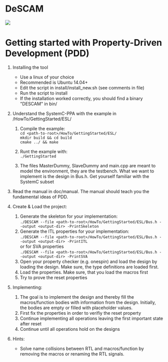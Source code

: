 # DeSCAM
![](https://github.com/ludwig247/DeSCAM/workflows/DESCAM-BUILD/badge.svg)

# Getting started with Property-Driven Development (PDD)

1) Installing the tool 
    * Use a linux of your choice 
    * Recommended is Ubuntu 14.04+ 
    * Edit the script in install/install_new.sh (see comments in file) 
    * Run the script to install
    * If the installation worked correctly, you should find a binary "DESCAM" in bin/

2) Understand the SystemC-PPA with the example in <path-to-root>/HowTo/GettingStarted/ESL/
    1) Compile the example: <br>
       `cd <path-to-root>/HowTo/GettingStarted/ESL/`   
       `mkdir build && cd build` <br>
       `cmake ../ && make`
       
    2) Runt the example with: <br>
    `./GettingStarted`
    
    3) The files MasterDummy, SlaveDummy and main.cpp are meant to model the environment, they are the testbench.
    What we want to implement is the design in Bus.h. Get yourself familiar with the SystemC subset
    
3) Read the manual in doc/manual. The manual should teach you the fundamental ideas of PDD.     
    
4) Create & Load the project:
    1) Generate the skeleton for your implementation: <br>
        `./DESCAM --file <path-to-root>/HowTo/GettingStarted/ESL/Bus.h --output <output-dir> -PrintSkeleton`
    2) Generate the ITL properties for your implementation: <br>
     `./DESCAM --file <path-to-root>/HowTo/GettingStarted/ESL/Bus.h --output <output-dir> -PrintITL` <br>
      or for SVA properties <br> 
    `./DESCAM --file <path-to-root>/HowTo/GettingStarted/ESL/Bus.h --output <output-dir> -PrintSVA` <br>
    3) Open your property checker (e.g. onespin) and load the design by loading the design. 
    Make sure, the type definitions are loaded first. 
    4) Load the properties. Make sure, that you load the macros first
    5) Try to prove the reset properties
5) Implementing: 
    1) The goal is to implement the design and thereby fill the macros/function bodies with information from the design.
    Initially, the bodies are empty or filled with placeholder values.  
    2) First fix the properties in order to verifiy the reset property
    5) Continue implementing all operations leaving the first important state after reset 
    6) Continue until all operations hold on the designs 

6) Hints: 
    * Solve name collisions between RTL and macros/function by removing the macros or renaming the RTL signals. 
     
    

    

    





